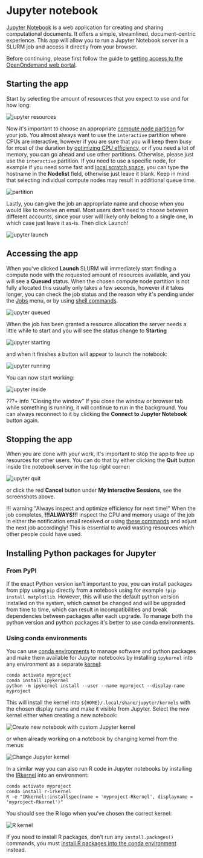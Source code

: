 # Jupyter notebook
[Jupyter Notebook](https://jupyter.org/) is a web application for creating and sharing computational documents. It offers a simple, streamlined, document-centric experience. This app will allow you to run a Jupyter Notebook server in a SLURM job and access it directly from your browser.

Before continuing, please first follow the guide to [getting access to the OpenOndemand web portal](../../../access/webportal.md).

## Starting the app
Start by selecting the amount of resources that you expect to use and for how long:

![jupyter resources](img/jupyter_resources.png)

Now it's important to choose an appropriate [compute node partition](../../../slurm/partitions.md) for your job. You almost always want to use the `interactive` partition where CPUs are interactive, however if you are sure that you will keep them busy for most of the duration by [optimizing CPU efficiency](../../../slurm/efficiency.md), or if you need a lot of memory, you can go ahead and use other partitions. Otherwise, please just use the `interactive` partition. If you need to use a specific node, for example if you need some fast and [local scratch space](../../../storage.md#local-scratch-space), you can type the hostname in the **Nodelist** field, otherwise just leave it blank. Keep in mind that selecting individual compute nodes may result in additional queue time.

![partition](img/partition.png)

Lastly, you can give the job an appropriate name and choose when you would like to receive an email. Most users don't need to choose between different accounts, since your user will likely only belong to a single one, in which case just leave it as-is. Then click Launch!

![jupyter launch](img/jupyter_launch.png)

## Accessing the app
When you've clicked **Launch** SLURM will immediately start finding a compute node with the requested amount of resources available, and you will see a **Queued** status. When the chosen compute node partition is not fully allocated this usually only takes a few seconds, however if it takes longer, you can check the job status and the reason why it's pending under the [Jobs](../jobqueue.md) menu, or by using [shell commands](../../../slurm/jobcontrol.md#get-job-status-info).

![jupyter queued](img/jupyter_queued.png)

When the job has been granted a resource allocation the server needs a little while to start and you will see the status change to **Starting**

![jupyter starting](img/jupyter_starting.png)

and when it finishes a button will appear to launch the notebook:

![jupyter running](img/jupyter_running.png)

You can now start working:

![jupyter inside](img/jupyter_inside.png)

???+ info "Closing the window"
    If you close the window or browser tab while something is running, it will continue to run in the background. You can always reconnect to it by clicking the **Connect to Jupyter Notebook** button again.

## Stopping the app
When you are done with your work, it's important to stop the app to free up resources for other users. You can do that by either clicking the **Quit** button inside the notebook server in the top right corner:

![jupyter quit](img/jupyter_quit.png)

or click the red **Cancel** button under **My Interactive Sessions**, see the screenshots above.

!!! warning "Always inspect and optimize efficiency for next time!"
    When the job completes, **!!!ALWAYS!!!** inspect the CPU and memory usage of the job in either the notification email received or using [these commands](../../../slurm/accounting.md#job-efficiency-summary) and adjust the next job accordingly! This is essential to avoid wasting resources which other people could have used.


## Installing Python packages for Jupyter

### From PyPI
If the exact Python version isn't important to you, you can install packages from pipy using `pip` directly from a notebook using for example `!pip install matplotlib`. However, this will use the default python version installed on the system, which cannot be changed and will be upgraded from time to time, which can result in incompatibilities and break dependencies between packages after each upgrade. To manage both the python version and python packages it's better to use conda environments.

### Using conda environments
You can use [conda environments]() to manage software and python packages and make them available for Jupyter notebooks by installing `ipykernel` into any environment as a separate [kernel](https://docs.jupyter.org/en/latest/projects/kernels.html):

```
conda activate myproject
conda install ipykernel
python -m ipykernel install --user --name myproject --display-name myproject
```

This will install the kernel into `${HOME}/.local/share/jupyter/kernels` with the chosen display name and make it visible from Jupyter. Select the new kernel either when creating a new notebook:

![Create new notebook with custom Jupyter kernel](img/jupyter_kernel_new.png)

or when already working on a notebook by changing kernel from the menus:

![Change Jupyter kernel](img/jupyter_kernel_change.png)

In a similar way you can also run R code in Jupyter notebooks by installing the [IRkernel](https://irkernel.github.io/) into an environment:
```
conda activate myproject
conda install r-irkernel
R -e "IRkernel::installspec(name = 'myproject-Rkernel', displayname = 'myproject-Rkernel')"
```

You should see the R logo when you've chosen the correct kernel:

![R kernel](img/jupyter_kernel_R.png)

If you need to install R packages, don't run any `install.packages()` commands, you must [install R packages into the conda environment](../../../software/conda.md#r-and-installing-r-packages-within-conda-environments) instead.
